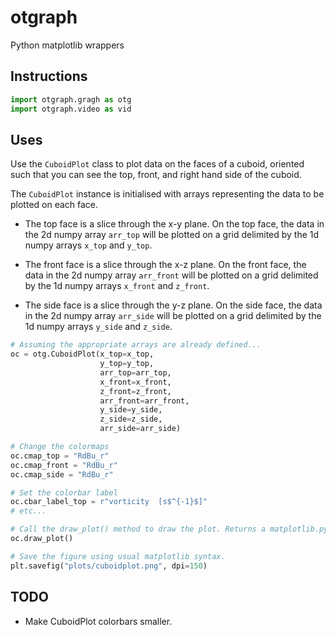 # otgraph
Python matplotlib wrappers

## Instructions

```python
import otgraph.gragh as otg
import otgraph.video as vid
```

## Uses

Use the `CuboidPlot` class to plot data on the faces of a cuboid, 
oriented such that you can see the top, front, and right hand side of the cuboid.

The `CuboidPlot` instance is initialised with arrays representing the data 
to be plotted on each face.

* The top face is a slice through the x-y plane. 
On the top face, the data in the 2d numpy array `arr_top`
will be plotted on a grid delimited by the 1d numpy arrays `x_top` and `y_top`.

* The front face is a slice through the x-z plane.
On the front face, the data in the 2d numpy array `arr_front`
will be plotted on a grid delimited by the 1d numpy arrays `x_front` and `z_front`.

* The side face is a slice through the y-z plane.
On the side face, the data in the 2d numpy array `arr_side`
will be plotted on a grid delimited by the 1d numpy arrays `y_side` and `z_side`.

```python
# Assuming the appropriate arrays are already defined...
oc = otg.CuboidPlot(x_top=x_top, 
                    y_top=y_top, 
                    arr_top=arr_top, 
                    x_front=x_front, 
                    z_front=z_front, 
                    arr_front=arr_front, 
                    y_side=y_side, 
                    z_side=z_side, 
                    arr_side=arr_side)

# Change the colormaps
oc.cmap_top = "RdBu_r"
oc.cmap_front = "RdBu_r"
oc.cmap_side = "RdBu_r"

# Set the colorbar label
oc.cbar_label_top = r"vorticity  [s$^{-1}$]"
# etc...

# Call the draw_plot() method to draw the plot. Returns a matplotlib.pyplot.figure.
oc.draw_plot()

# Save the figure using usual matplotlib syntax.
plt.savefig("plots/cuboidplot.png", dpi=150)
```

## TODO
- Make CuboidPlot colorbars smaller.
